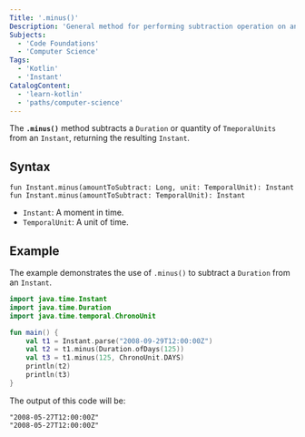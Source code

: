 ```yaml
---
Title: '.minus()'
Description: 'General method for performing subtraction operation on an Instant.'
Subjects:
  - 'Code Foundations'
  - 'Computer Science'
Tags:
  - 'Kotlin'
  - 'Instant'
CatalogContent:
  - 'learn-kotlin'
  - 'paths/computer-science'
---
```


The **`.minus()`** method subtracts a `Duration` or quantity of `TmeporalUnits` from an `Instant`, returning the resulting `Instant`.

## Syntax

```pseudo
fun Instant.minus(amountToSubtract: Long, unit: TemporalUnit): Instant
fun Instant.minus(amountToSubtract: TemporalUnit): Instant
```

- `Instant`: A moment in time.
- `TemporalUnit`: A unit of time.

## Example

The example demonstrates the use of `.minus()` to subtract a `Duration` from an `Instant`.

```kotlin
import java.time.Instant
import java.time.Duration
import java.time.temporal.ChronoUnit

fun main() {
    val t1 = Instant.parse("2008-09-29T12:00:00Z")
    val t2 = t1.minus(Duration.ofDays(125))
    val t3 = t1.minus(125, ChronoUnit.DAYS)
    println(t2)
    println(t3)
}
```

The output of this code will be:

```shell
"2008-05-27T12:00:00Z"
"2008-05-27T12:00:00Z"
```